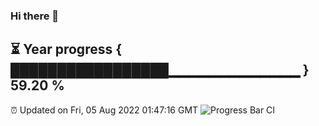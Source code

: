 ### Hi there 👋
⏳ Year progress { █████████████████▁▁▁▁▁▁▁▁▁▁▁▁▁ } 59.20 %
---
⏰ Updated on Fri, 05 Aug 2022 01:47:16 GMT
![Progress Bar CI](https://github.com/liununu/liununu/workflows/Progress%20Bar%20CI/badge.svg)
